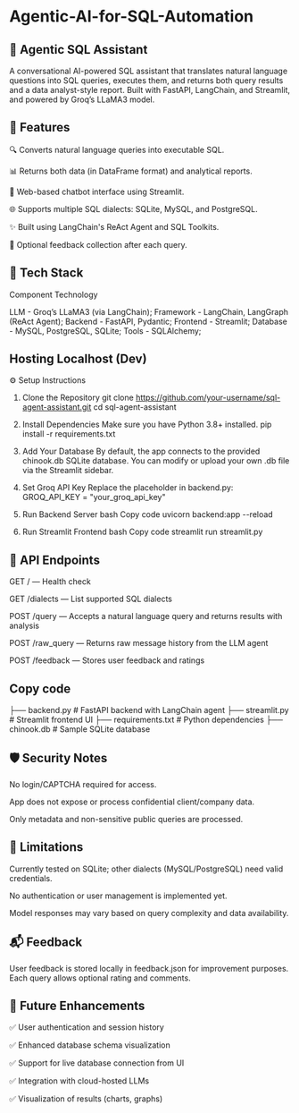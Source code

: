 # Agentic-AI-for-SQL-Automation

## 🧠 Agentic SQL Assistant
A conversational AI-powered SQL assistant that translates natural language questions into SQL queries, executes them, and returns both query results and a data analyst-style report. Built with FastAPI, LangChain, and Streamlit, and powered by Groq’s LLaMA3 model.

## 🚀 Features
🔍 Converts natural language queries into executable SQL.

📊 Returns both data (in DataFrame format) and analytical reports.

💬 Web-based chatbot interface using Streamlit.

🌐 Supports multiple SQL dialects: SQLite, MySQL, and PostgreSQL.

✨ Built using LangChain's ReAct Agent and SQL Toolkits.

📝 Optional feedback collection after each query.

## 🧱 Tech Stack

Component	Technology

LLM  -	Groq’s LLaMA3 (via LangChain);
Framework	- LangChain, LangGraph (ReAct Agent);
Backend	- FastAPI, Pydantic;
Frontend -	Streamlit;
Database -	MySQL, PostgreSQL, SQLite;
Tools	- SQLAlchemy;

## Hosting	Localhost (Dev)
⚙️ Setup Instructions

1. Clone the Repository
git clone https://github.com/your-username/sql-agent-assistant.git
cd sql-agent-assistant

2. Install Dependencies
Make sure you have Python 3.8+ installed.
pip install -r requirements.txt

3. Add Your Database
By default, the app connects to the provided chinook.db SQLite database. You can modify or upload your own .db file via the Streamlit sidebar.

4. Set Groq API Key
Replace the placeholder in backend.py:
GROQ_API_KEY = "your_groq_api_key"

5. Run Backend Server
bash
Copy code
uvicorn backend:app --reload

6. Run Streamlit Frontend
bash
Copy code
streamlit run streamlit.py

## 🧪 API Endpoints
GET / — Health check

GET /dialects — List supported SQL dialects

POST /query — Accepts a natural language query and returns results with analysis

POST /raw_query — Returns raw message history from the LLM agent

POST /feedback — Stores user feedback and ratings


## Copy code
├── backend.py           # FastAPI backend with LangChain agent
├── streamlit.py         # Streamlit frontend UI
├── requirements.txt     # Python dependencies
├── chinook.db           # Sample SQLite database

## 🛡️ Security Notes
No login/CAPTCHA required for access.

App does not expose or process confidential client/company data.

Only metadata and non-sensitive public queries are processed.

## 📌 Limitations
Currently tested on SQLite; other dialects (MySQL/PostgreSQL) need valid credentials.

No authentication or user management is implemented yet.

Model responses may vary based on query complexity and data availability.

## 📬 Feedback
User feedback is stored locally in feedback.json for improvement purposes. Each query allows optional rating and comments.

## 🧠 Future Enhancements

✅ User authentication and session history

✅ Enhanced database schema visualization

✅ Support for live database connection from UI

✅ Integration with cloud-hosted LLMs

✅ Visualization of results (charts, graphs)
